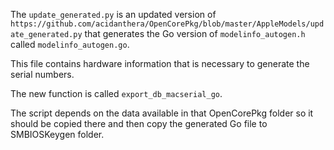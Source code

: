 The `update_generated.py` is an updated version of `https://github.com/acidanthera/OpenCorePkg/blob/master/AppleModels/update_generated.py` that generates the Go version of `modelinfo_autogen.h` called `modelinfo_autogen.go`.

This file contains hardware information that is necessary to generate the serial numbers.

The new function is called `export_db_macserial_go`.

The script depends on the data available in that OpenCorePkg folder so it should be copied there and then copy the generated Go file to SMBIOSKeygen folder.
